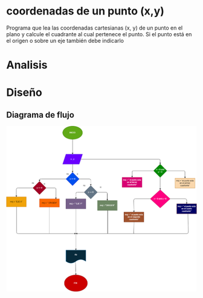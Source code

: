 # coordenadas de un punto (x,y)
Programa que lea las coordenadas cartesianas (x, y) de un punto en el
plano y calcule el cuadrante al cual pertenece el punto. Si el punto está en el
origen o sobre un eje también debe indicarlo

# Analisis
# Diseño
## Diagrama de flujo
![Diagrama de flujo](diagrama.png "diagrama de flujo")
